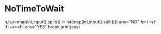 # NoTimeToWait
n,h,x=map(int,input().split())
l=list(map(int,input().split()))
ans="NO"
for i in l:
    if i+x>=h:
        ans="YES"
        break 
print(ans)
